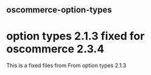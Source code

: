 ## oscommerce-option-types ##
option types 2.1.3 fixed for oscommerce 2.3.4
====================================================
This is a fixed files from From option types 2.1.3
